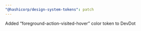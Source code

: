 ```yaml
---
"@hashicorp/design-system-tokens": patch
---
```


Added “foreground-action-visited-hover” color token to DevDot
